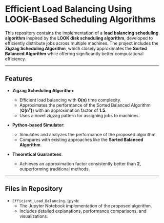 # Efficient Load Balancing Using LOOK-Based Scheduling Algorithms

This repository contains the implementation of a **load balancing scheduling algorithm** inspired by the **LOOK disk scheduling algorithm**, developed to efficiently distribute jobs across multiple machines. The project includes the **Zigzag Scheduling Algorithm**, which closely approximates the **Sorted Balanced Algorithm** while offering significantly better computational efficiency.

---

## Features

- **Zigzag Scheduling Algorithm**:
  - Efficient load balancing with **O(n)** time complexity.
  - Approximates the performance of the Sorted Balanced Algorithm (**O(n²)**) with an approximation factor of **1.5**.
  - Uses a novel zigzag pattern for assigning jobs to machines.

- **Python-based Simulator**:
  - Simulates and analyzes the performance of the proposed algorithm.
  - Compares with existing approaches like the **Sorted Balanced Algorithm**.

- **Theoretical Guarantees**:
  - Achieves an approximation factor consistently better than **2**, outperforming traditional methods.

---

## Files in Repository

- `Efficient_Load_Balancing.ipynb`: 
  - The Jupyter Notebook implementation of the proposed algorithm.
  - Includes detailed explanations, performance comparisons, and visualizations.

